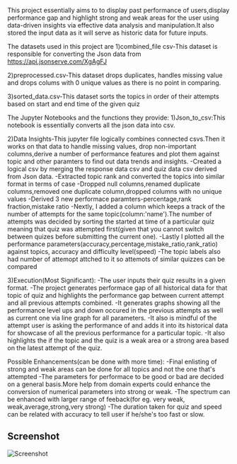 This project essentially aims to to display past performance of users,display performance gap and highlight strong and weak areas for the user using data-driven insights via effective data analysis and manipulation.It also stored the input data as it will serve as historic data for future inputs.

The datasets used in this project are
1)combined_file csv-This dataset is responsible for converting the Json data from https://api.jsonserve.com/XgAgFJ

2)preprocessed.csv-This dataset drops duplicates, handles missing value and drops colums with 0 unique values as there is no point in comparing.

3)sorted_data.csv-This dataset sorts the topics in order of their attempts based on start and end time of the given quiz


The Jupyter Notebooks and the functions they provide:
1)Json_to_csv:This notebook is essentially converts all the json data into csv.

2)Data Insights-This jupyter file logically combines connected csvs.Then it works on that data to handle missing values, drop non-important columns,derive a number of performance features and plot them against topic and other paramters to find out data trends and insights.
-Created a logical csv by merging the response data csv and quiz data csv derived from Json data.
-Extracted topic rank and converted the topics into similar format in terms of case
-Dropped null columns,renamed duplicate columns,removed one duplicate column,dropped columns with no unique values
-Derived 3 new performace paramters-percentage,rank fraction,mistake ratio
-Nextly, I added a column which keeps a track of the number of attempts for the same topic(column:'name').The number of attempts was decided by sorting the started at time of a particular quiz meaning that quiz was attempted first(given that you cannot switch between quizes before submitting the current one).
-Lastly I plotted all the performance parameters(accuracy,percentage,mistake_ratio,rank_ratio) against topics, accuracy and difficulty level(speed)
-The topic labels also had number of attemopt  attched to it so attemots of similar quizzes can be compared


3)Execution(Most Significant):
-The user inputs their quiz results in a given format.
-The project generates performace gap of all historical data for that topic of quiz and highlights the performance gap between current attempt and all previous attempts combined.
-It generates graphs showing all the performance level ups and down occured in the previous attempts as well as current one via line graph for all parameters.
-It also is mindful of the attempt user is asking the performance of and adds it into its historical data for showcase of all the previous performance for a particular topic.
-It also highlights the if the topic and the quiz is a weak area or a strong area based on the latest attempt of the quiz.


Possible Enhancements(can be done with more time):
-Final enlisting of strong and weak areas can be done for all topics and not the one that's attempted
-The parameters for performace to be good or bad are decided on a general basis.More help from domain experts could enhance the conversion of numerical parameters into strong or weak.
-The spectrum can be enhanced with larger range of feeback(for eg. very weak, weak,average,strong,very strong)
-The duration taken for quiz and speed can be related with accuracy to tell user if he/she's too fast or slow.


## Screenshot

![Screenshot](assets/images/screenshot.png)
